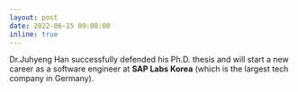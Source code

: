 ```yaml
---
layout: post
date: 2022-06-15 09:00:00
inline: true
---
```


Dr.Juhyeng Han successfully defended his Ph.D. thesis and will start a new career as a software engineer at **SAP Labs Korea** (which is the largest tech company in Germany). 

